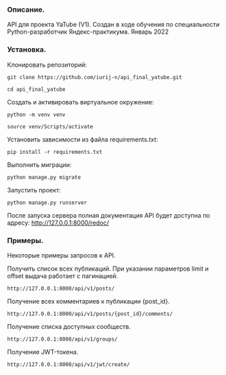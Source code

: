 ### Описание. 
API для проекта YaTube (V1).
Создан в ходе обучения по специальности Python-разработчик Яндекс-практикума.
Январь 2022

### Установка.
Клонировать репозиторий:

```
git clone https://github.com/iurij-n/api_final_yatube.git
```

```
cd api_final_yatube
```

Cоздать и активировать виртуальное окружение:

```
python -m venv venv
```

```
source venv/Scripts/activate
```

Установить зависимости из файла requirements.txt:

```
pip install -r requirements.txt
```

Выполнить миграции:

```
python manage.py migrate
```

Запустить проект:

```
python manage.py runserver
```
После запуска сервера полная документация API будет доступна по адресу: http://127.0.0.1:8000/redoc/

### Примеры.
Некоторые примеры запросов к API.

Получить список всех публикаций. При указании параметров limit и offset выдача работает с пагинацией.
```
http://127.0.0.1:8000/api/v1/posts/
```

Получение всех комментариев к публикации {post_id}.
```
http://127.0.0.1:8000/api/v1/posts/{post_id}/comments/
```

Получение списка доступных сообществ.
```
http://127.0.0.1:8000/api/v1/groups/
```

Получение JWT-токена.
```
http://127.0.0.1:8000/api/v1/jwt/create/
```
